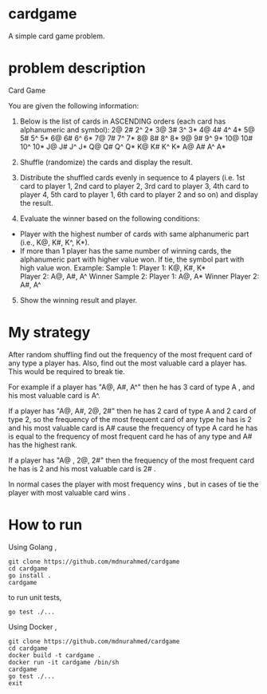 # cardgame
A simple card game problem.

# problem description
Card Game

You are given the following information:
1.	Below is the list of cards in ASCENDING orders (each card has alphanumeric and symbol):
2@	2#	2^	2*	3@	3#	3^	3*	4@	4#	4^	4*
5@	5#	5^	5*	6@	6#	6^	6*	7@	7#	7^	7*
8@	8#	8^	8*	9@	9#	9^	9*	10@	10#	10^	10*
J@	J#	J^	J*	Q@	Q#	Q^	Q*	K@	K#	K^	K*
A@	A#	A^	A*								

2.	Shuffle (randomize) the cards and display the result.

3.	Distribute the shuffled cards evenly in sequence to 4 players (i.e. 1st card to player 1, 2nd card to player 2, 3rd card to player 3, 4th card to player 4, 5th card to player 1, 6th card to player 2 and so on) and display the result.

4.	Evaluate the winner based on the following conditions:

-	Player with the highest number of cards with same alphanumeric part (i.e., K@, K#, K^, K*).
-	If more than 1 player has the same number of winning cards, the alphanumeric part with higher value won. If tie, the symbol part with high value won. Example:
Sample 1:	Player 1: K@, K#, K*	
	Player 2: A@, A#, A^	Winner
Sample 2:	Player 1: A@, A*	Winner
	Player 2: A#, A^	

5.	Show the winning result and player. 

# My strategy 

After random shuffling find out the frequency of the most frequent card of any type a player has. Also, find out the most valuable card a player has. This would be required to break tie. 

For example if a player has "A@, A#, A^" then he has 3 card of type A , and his most valuable card is A^.

If a player has "A@, A#, 2@, 2#" then he has 2 card of type A  and 2 card of type 2, so the frequency of the most frequent card of any type he has is 2 and his most valuable card is A# cause the frequency of type A card he has is equal to the frequency of most frequent card he has of any type and A# has the highest rank.

If a player has "A@ , 2@, 2#" then the frequency of the most frequent card he has is 2 and his most valuable card is 2# . 

In normal cases the player with most frequency wins , but in cases of tie the player with most valuable card wins .

# How to run 

Using Golang , 

```
git clone https://github.com/mdnurahmed/cardgame
cd cardgame
go install .
cardgame
```

to run unit tests, 
```
go test ./...
```

Using Docker , 
```
git clone https://github.com/mdnurahmed/cardgame
cd cardgame
docker build -t cardgame .
docker run -it cardgame /bin/sh
cardgame
go test ./... 
exit
```